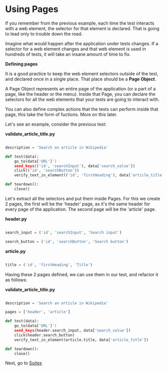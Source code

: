 Using Pages
==================================================

If you remember from the previous example, each time the test interacts with a web element, the selector for that element is declared. That is going to lead only to trouble down the road. 

Imagine what would happen after the application under tests changes. If a selector for a web element changes and that web element is used in hundreds of tests, it will take an insane amount of time to fix.

**Defining pages**

It is a good practice to keep the web element selectors outside of the test, and declared once in a single place. That place should be a **Page Object**.

A Page Object represents an entire page of the application (or a part of a page, like the header or the menu). Inside that Page, you can declare the selectors for all the web elements that your tests are going to interact with. 

You can also define complex actions that the tests can perform inside that page, this take the form of fuctions. More on this later.

Let's see an example, consider the previous test:

**validate_article_title.py**
```python

description = 'Search an article in Wikipedia'

def test(data):
    go_to(data['URL']')
    send_keys(('id', 'searchInput'), data['search_value'])
    click(('id', 'searchButton'))
    verify_text_in_element(('id', 'firstHeading'), data['article_title'])

def teardown():
    close()

```

Let's extract all the selectors and put them inside Pages. For this we create 2 pages, the first will be the 'header' page, as it's the same header for every page of the application. The second page will be the 'article' page.

**header.py**
```python

search_input = ('id', 'searchInput', 'Search input')

search_button = ('id', 'searchButton', 'Search button')

```

**article.py**
```python

title = ('id', 'firstHeading', 'Title')

```

Having these 2 pages defined, we can use them in our test, and refactor it as follows:

**validate_article_title.py**
```python

description = 'Search an article in Wikipedia'

pages = ['header', 'article']

def test(data):
    go_to(data['URL']')
    send_keys(header.search_input, data['search_value'])
    click(header.search_button)
    verify_text_in_element(article.title, data['article_title'])

def teardown():
    close()

```


Next, go to [Suites](suites.html)
